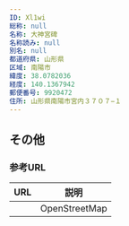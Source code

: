 ```yaml
---
ID: Xl1wi
総称: null
名称: 大神宮碑
名称読み: null
別名: null
都道府県: 山形県
区域: 南陽市
緯度: 38.0782036
経度: 140.1367942
郵便番号: 9920472
住所: 山形県南陽市宮内３７０７−１
---
```


## その他

### 参考URL

| URL | 説明          |
| --- | ------------- |
|     | OpenStreetMap |

